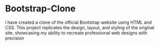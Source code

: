 # Bootstrap-Clone
i have created a clone of the official Bootstrap website using HTML and CSS. This project replicates the design, layout, and styling of the original site, showcasing my ability to recreate professional web designs with precision
